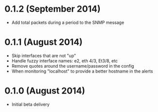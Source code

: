 # 0.1.2 (September 2014)

* Add total packets during a period to the SNMP message

# 0.1.1 (August 2014)

* Skip interfaces that are not "up"
* Handle fuzzy interface names: e2, eth 4/3, Et3/8, etc
* Remove quotes around the username/password in the config
* When monitoring "localhost" to provide a better hostname in the alerts

# 0.1.0 (August 2014)

* Initial beta delivery
